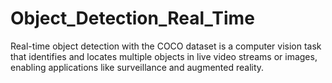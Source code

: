 # Object_Detection_Real_Time
Real-time object detection with the COCO dataset is a computer vision task that identifies and locates multiple objects in live video streams or images, enabling applications like surveillance and augmented reality.
